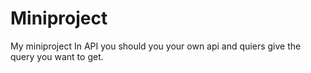 # Miniproject
My miniproject 
In API you should you your own api and quiers give the query you want to get.

